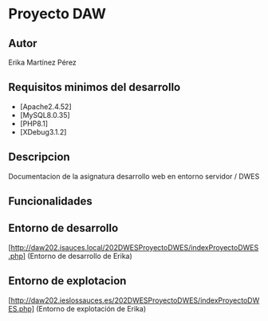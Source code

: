 # Proyecto DAW
## Autor
Erika Martínez Pérez
## Requisitos minimos del desarrollo
- [Apache2.4.52]
- [MySQL8.0.35]
- [PHP8.1]
- [XDebug3.1.2]
## Descripcion
Documentacion de la asignatura desarrollo web en entorno servidor / DWES
## Funcionalidades
## Entorno de desarrollo
[http://daw202.isauces.local/202DWESProyectoDWES/indexProyectoDWES.php]
(Entorno de desarrollo de Erika)
## Entorno de explotacion
[http://daw202.ieslossauces.es/202DWESProyectoDWES/indexProyectoDWES.php]
(Entorno de explotación de Erika)